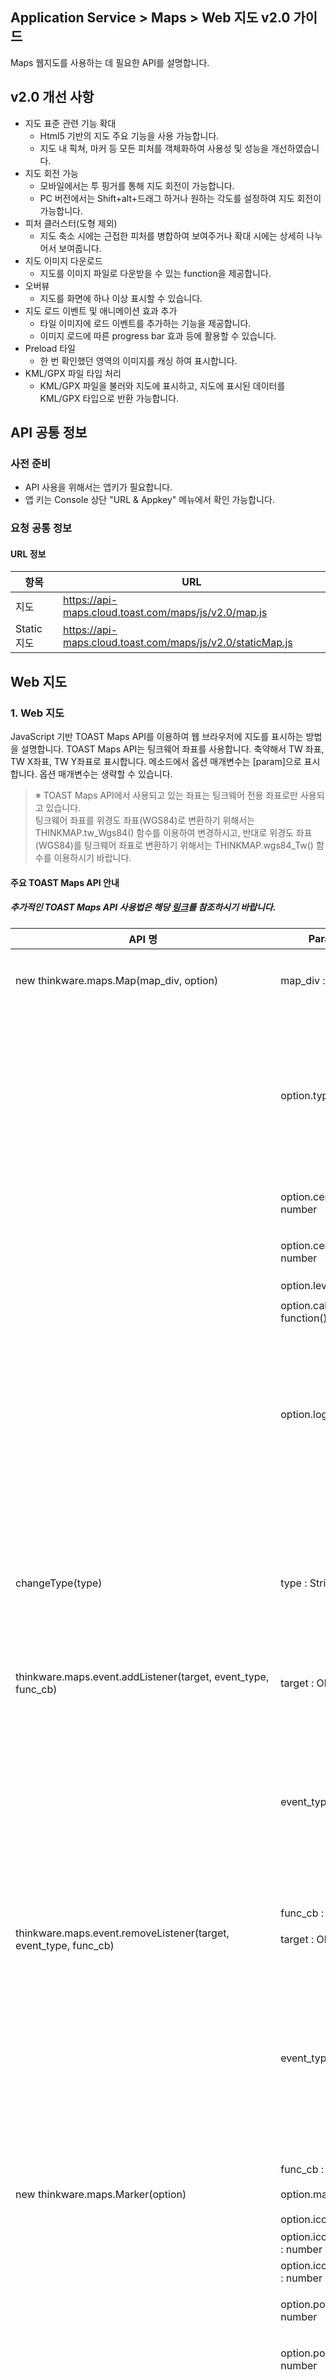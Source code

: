 ## Application Service > Maps > Web 지도 v2.0 가이드

Maps 웹지도를 사용하는 데 필요한 API를 설명합니다.

## v2.0 개선 사항
* 지도 표준 관련 기능 확대
	* Html5 기반의 지도 주요 기능을 사용 가능합니다.
	* 지도 내 픽쳐, 마커 등 모든 피처를 객체화하여 사용성 및 성능을 개선하였습니다.
* 지도 회전 가능
	* 모바일에서는 투 핑거를 통해 지도 회전이 가능합니다.
	* PC 버전에서는 Shift+alt+드래그 하거나 원하는 각도를 설정하여 지도 회전이 가능합니다.
* 피처 클러스터(도형 제외)
	* 지도 축소 시에는 근접한 피처를 병합하여 보여주거나 확대 시에는 상세히 나누어서 보여줍니다.
* 지도 이미지 다운로드
	* 지도를 이미지 파일로 다운받을 수 있는 function을 제공합니다.
* 오버뷰
	* 지도를 화면에 하나 이상 표시할 수 있습니다.
* 지도 로드 이벤트 및 애니메이션 효과 추가
	* 타일 이미지에 로드 이벤트를 추가하는 기능을 제공합니다.
	* 이미지 로드에 따른 progress bar 효과 등에 활용할 수 있습니다.
* Preload 타일
	* 한 번 확인했던 영역의 이미지를 캐싱 하여 표시합니다.
* KML/GPX 파일 타입 처리
	* KML/GPX 파일을 불러와 지도에 표시하고, 지도에 표시된 데이터를 KML/GPX 타입으로 반환 가능합니다.

## API 공통 정보

### 사전 준비
- API 사용을 위해서는 앱키가 필요합니다.
- 앱 키는 Console 상단 "URL & Appkey" 메뉴에서 확인 가능합니다.

### 요청 공통 정보

#### URL 정보

| 항목 | URL |
| --- | --- |
| 지도 | https://api-maps.cloud.toast.com/maps/js/v2.0/map.js |
| Static 지도 | https://api-maps.cloud.toast.com/maps/js/v2.0/staticMap.js |

## Web 지도

### 1. Web 지도

JavaScript 기반 TOAST Maps API를 이용하여 웹 브라우저에 지도를 표시하는 방법을 설명합니다.
TOAST Maps API는 팅크웨어 좌표를 사용합니다. 축약해서 TW 좌표, TW X좌표, TW Y좌표로 표시합니다.
메소드에서 옵션 매개변수는 [param]으로 표시합니다. 옵션 매개변수는 생략할 수 있습니다.

> ※ TOAST Maps API에서 사용되고 있는 좌표는 팅크웨어 전용 좌표로만 사용되고 있습니다.
<br>팅크웨어 좌표를 위경도 좌표(WGS84)로 변환하기 위해서는 THINKMAP.tw_Wgs84() 함수를 이용하여 변경하시고,
반대로 위경도 좌표(WGS84)를 팅크웨어 좌표로 변환하기 위해서는 THINKMAP.wgs84_Tw() 함수를 이용하시기 바랍니다.


#### 주요 TOAST Maps API 안내
##### 추가적인 TOAST Maps API 사용법은 해당 <a href="http://developers1.inavi.com:8086?key=19b6272o5" target="_blank" rel="nofollow">링크</a>를 참조하시기 바랍니다.

| API 명 | Parameter | Returns | 설명 |
|------|------------------------|---------------|---------------|
| new thinkware.maps.Map(map_div, option) | map_div : String | | 지도를 표시할 DOM 엘리먼트 또는 엘리먼트의 ID |
| | option.type : String | | 지도의 타입 <br> i(일반),<br> m(모바일),<br> s(요약),<br> a(항공배경),<br> m_a(모바일항공),<br> s_a(요약항공),<br> hybrid(항공) <br>default: i |
| | option.center.twX : number | | 지도의 중심 X 좌표: 팅크웨어 좌표단위 |
| | option.center.twY : number | | 지도의 중심 Y 좌표: 팅크웨어 좌표단위 |
| | option.level : number | | 지도의 레벨 |
| | option.callback : function() | | 초기화 후 실행할 함수 |
| | option.logo : String | | 로고를 표시할 위치 <br> top-left,<br>  top-center,<br>  top-right,<br>  center-left,<br>  center-center,<br>  center-right,<br>  bottom-left,<br>  bottom-center,<br>  bottom-right |
| changeType(type) | type : String | | 지도의 타입 <br> i(일반),<br> m(모바일),<br> s(요약),<br> a(항공배경),<br> m_a(모바일항공),<br> s_a(요약항공),<br> hybrid(항공) <br>default: i |
| thinkware.maps.event.addListener(target, event_type, func_cb) | target : Object | | 리스너를 추가할 대상 객체 |
| | event_type : String | | wheelup, <br> wheeldown, <br> wheel, <br>zoomend, <br>movestart, <br>move, <br>moveend, <br>tileloadstart, <br>tileloadend, <br>tileloaderror, <br>click, <br>dblclick, <br>rightclick, <br>mousemove, <br>mouseup, <br>mousedown |
| | func_cb : function() | | 등록할 리스너 |
| thinkware.maps.event.removeListener(target, event_type, func_cb) | target : Object | | 리스너를 제거할 대상 객체 |
| | event_type : String | | wheelup, <br> wheeldown, <br> wheel, <br>zoomend, <br>movestart, <br>move, <br>moveend, <br>tileloadstart, <br>tileloadend, <br>tileloaderror, <br>click, <br>dblclick, <br>rightclick, <br>mousemove, <br>mouseup, <br>mousedown |
| | func_cb : function() | | 제거할 리스너 |
| new thinkware.maps.Marker(option) | option.map : Object | thinkware.maps.Marker 마커 객체 | 지도 객체 |
| | option.icon.url : String | | 아이콘Url |
| | option.icon.size.width : number | | 아이콘 너비 |
| | option.icon.size.heigth : number | | 아이콘 높이 |
| | option.position.twX : number | | 마커 생성 X좌표(팅크웨어 좌표단위) |
| | option.position.twY : number | | 마커 생성 Y좌표(팅크웨어 좌표단위) |
| | option.positioning : String | | 좌표가 위치할 곳<br> top-left,<br>  top-center,<br>  top-right,<br>  center-left,<br>  center-center,<br>  center-right,<br>  bottom-left,<br>  bottom-center,<br>bottom-right |
| | option.title : String | | 툴팁 문자열 |
| | option.offset.pxX : number | | 픽셀 단위 |
| | option.offset.pxY : number | | 픽셀 단위 |
| | option.visible : boolean | | 표시 여부 |
| | option.draggable : boolean | | 드래그 가능 여부 |
| | option.zIndex : number | | z-index 값 |
| | option.opacity : number | | 투명도 |
| | option.stopEvent : boolean | | 마커상에서 지도 이벤트 실행 방지 여부 |
| thinkware.maps.LineString.drawStart(target, option) | target : Object | | 지도 객체 |
| | option.stroke.style : String | | 선 스타일<br><br> dot : · · · · · · <br>dash : - - - - - -<br>dashdot : - · - · - · - <br>longdashdot: ㅡ · ㅡ · ㅡ<br> solid : 일반라인 |
| | option.stroke.weight : number | | 선 굵기(px) |
| | option.stroke.color : String | | 선 색상 |
| | option.stroke.opacity : number | | 선 투명도 |
| | option.callback : function() | | 그리기 종료 후 실행할 함수 |
| | option.measure : boolean | | 거리 측정 팝업 표시 여부 |
| | option.isOnce : boolean | | 한번 그리기 후 종료 여부 |
| thinkware.maps.LineString.drawEnd(target) | target : Object | | 지도 객체 |
| thinkware.maps.util.getLonLatFromCoordinate(param) | param.twX : number | Coord 좌표<br>Object.lon : WGS84<br>Object.lat : WGS84 | 팅크웨어 X좌표 |
| | param.twY : number | | 팅크웨어 Y좌표 |
| thinkware.maps.util.getCoordinateFromLonLat(param) | param.lon : number | TW 좌표<br>Object.twX: TW X 좌표<br>Object.twY : TW Y 좌표 | 경도 |
| | param.lat : number | | 위도 |


#### TOAST Maps API 사용하기
```
<script type="text/javascript" src="https://api-maps.cloud.toast.com/maps/js/v2.0/map.js"></script>
<script>
	//지도 사용을 위한 인증을 진행 합니다.
	Map.authentification("appKey");
</script>

<div id="div_map"></div>
<script type="text/javascript">

	//선언한 DIV에 지도를 표출 합니다.
	var map = new thinkware.maps.Map("div_map", { 
		center: {
			twX: 169030, 
			twY: 517922 
		}, 
		level: 12, 
		type: "i", 
		callback: success = function() {
			console.log("map init success!");
		}
	});
</script>
```

#### 지도 모드 변경 하기
```
<script type="text/javascript">

 	// 생성된 지도 객체의 지도 Type을 변경 합니다.
 	// 일반: i, 모바일: m, 요약: s, 항공배경: a, 모바일항공: m_a, 요약항공: s_a, 항공: hybrid
	// 항공배경지도로 변경 합니다.
	map.changeType('i');

</script>
```

#### 지도 이벤트 등록 하기
```
<script type="text/javascript">

	//지도에 move 이벤트를 등록 합니다.
	thinkware.maps.event.addListener(map, 'click', mapEvent_cb)
	
	 //지도 이벤트 발생 시 콜백 함수
    function mapEvent_cb(event){
        console.log("event callback!");
    }

</script>
```

#### 지도 이벤트 제거 하기
```
<script type="text/javascript">
	
	//지도에 move 이벤트를 제거 합니다.
	thinkware.maps.event.removeListener(map, 'move', mapEvent_cb)

</script>
```

#### 지도 마커 추가 하기
```
<script type="text/javascript">
	
	// 지도에 마커 객체를 추가 합니다.
	var marker = new thinkware.maps.Marker({
	    map: map,
	    position: {
	        twX: 169030, 
	        twY: 517922
	    },
	    stopEvent: false
	});
	
	// 지도에 마커 객체를 이동 시킵니다.
	marker.setPosition({twX: 169030, twY: 517922});

</script>
```

#### 지도 그리기 모드로 전환 하기
```
<script type="text/javascript">
	
	// 그리기 모드로 전환 합니다.
	var strokeOpt = {
		style : 'longdash'	// 선 스타일(solid, dash, longdash, ... 또는 segments 를 반환하는 함수 참고) default: "solid"
		, weight : 5		// 선 굵기(px) (default: 3)
		, color : '#3399ff'	//선 색상(default: #3399ff)
		, opacity : 1		//선 투명도(default: 1)
    };
	
	var drawOpt = {
		stroke : strokeOpt
		, callback : mapDraw_cb // 그리기 종료 후 실행할 함수(default: undefined)
		, measure : true 		// 거리 측정 팝업 표시 여부(default: false)
		, isOnce : false		// 한 번 그린 후 종료 여부(default: false)
	};

	//thinkware.maps.LineString.drawStart(map, drawOpt);

	function mapDraw_cb(map){
		console.log("draw finish!!!");
	}
</script>
```

#### 지도 그리기 모드 종료 하기
```
<script type="text/javascript">
	
	// 그리기 모드를 종료 합니다.
	thinkware.maps.LineString.drawEnd(map);

</script>
```

#### TW 좌표를 WGS 좌표로 변환 하기
```
<script type="text/javascript">
	
 	// TW 좌표를 WGS좌표로 변환 합니다.
 	var tws = {
		twX : 169030
		, twY: 517922
 	};
 	
 	var wgs84 = thinkware.maps.util.getLonLatFromCoordinate(tws);
 	console.log(wgs84.lon);
 	console.log(wgs84.lat);
 	
</script>
```

#### WGS 좌표를 TW 좌표로 변환 하기
```
<script type="text/javascript">
	
 	 // WGS 좌표를 TW좌표로 변환 합니다.
	 var wgs84 = {
		lon: 127.11074994024005
		, lat: 37.40215870673785
	};
 	 
	 var tws = thinkware.maps.util.getCoordinateFromLonLat(wgs84);
 	 
 	console.log(tws.twX);
 	console.log(tws.twY);
	
</script>
```

### 2. Static 지도

#### TOAST Maps API Static 지도 사용하기
```
// Static 지도 사용을 위한 js 파일을 선언 합니다.
<script type="text/javascript" src="https://api-maps.cloud.toast.com/maps/js/v2.0/staticMap.js"></script>

// 지도를 담을 IMG를 생성 합니다.
<img id='staticMapImg' alt="" src="">

<script>

	// Static 지도 사용을 위한 인증 및 파라미터를 전달 합니다. 	
	StaticMap.authentification('staticMapImg',"appkey",'x=157423&y=266836&width=970&height=300&level=10&maptype=i&mx=158323&my=266836&txt=');

</script>
```

| 이름 | 타입	| 필수 여부 | 설명 |
|---|---|---|---|
| x | Integer | 필수 | 지도 중심 X좌표 |
| y | Integer | 필수 | 지도 중심 Y좌표 |
| mx | Integer | 필수 | 마커 X좌표 |
| my | Integer | 필수 | 마커 Y좌표 |
| width	| Integer | 선택 | 지도 넓이 <br> 미입력 시 기본 600px |
| height | Integer | 선택 | 지도 높이 <br> 미입력 시 기본 600px |
| imgurl | String | 선택 | 마커 이미지 url<br> 미입력 시 기본 마커 사용 |
| level | Integer | 선택 | 지도 레벨 <br> 미입력 시 기본 10 |
| maptype | String | 선택 | 지도 타입 <br> 미입력 시 기본 일반맵 |
| label | String | 선택 | 라벨 내용 |

### 3. Mobile Web 지도

Android / iOS WebView로 하이브리드 형태의 앱을 개발할 때 TOAST Maps API를 이용하여 JavaScript 기반의  Web 지도와 동일한 API로 사용하실 수 있습니다.
API 관련해서는 [1. Web 지도](./#1-web)를 참고 하시기 바랍니다.